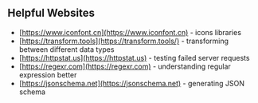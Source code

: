 ## Helpful Websites

- [https://www.iconfont.cn](https://www.iconfont.cn) - icons libraries
- [https://transform.tools](https://transform.tools/) - transforming between different data types
- [https://httpstat.us](https://httpstat.us) - testing failed server requests
- [https://regexr.com](https://regexr.com) - understanding regular expression better
- [https://jsonschema.net](https://jsonschema.net) - generating JSON schema
